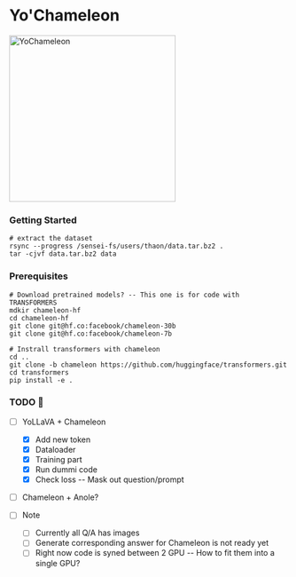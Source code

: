 # Yo'Chameleon

<img src="./images/yochameleon.png" alt="YoChameleon" width="300">

### Getting Started

```
# extract the dataset
rsync --progress /sensei-fs/users/thaon/data.tar.bz2 .
tar -cjvf data.tar.bz2 data
```

### Prerequisites

```
# Download pretrained models? -- This one is for code with TRANSFORMERS
mdkir chameleon-hf
cd chameleon-hf
git clone git@hf.co:facebook/chameleon-30b
git clone git@hf.co:facebook/chameleon-7b

# Instrall transformers with chameleon
cd ..
git clone -b chameleon https://github.com/huggingface/transformers.git
cd transformers
pip install -e .
```

### TODO 📝

- [ ] YoLLaVA + Chameleon
	+ [x] Add new token
	+ [x] Dataloader
	+ [x] Training part
	+ [x] Run dummi code
	+ [x] Check loss -- Mask out question/prompt
- [ ] Chameleon + Anole?

- [ ] Note
	+ [ ] Currently all Q/A has images
	+ [ ] Generate corresponding answer for Chameleon is not ready yet
	+ [ ] Right now code is syned between 2 GPU -- How to fit them into a single GPU?